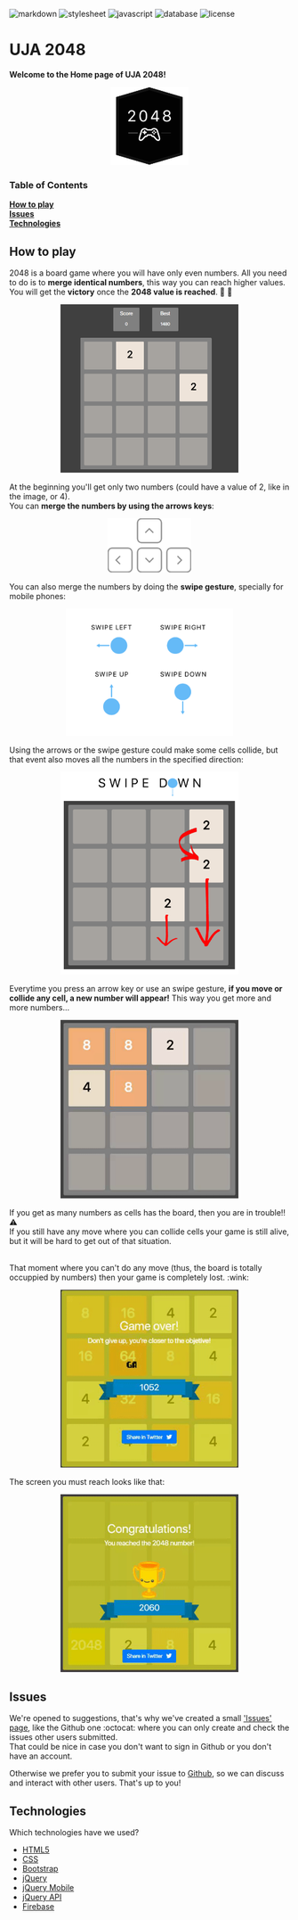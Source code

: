 ![markdown](https://img.shields.io/badge/markdown-HTML5-green.svg)
![stylesheet](https://img.shields.io/badge/stylesheet-CSS3-green.svg)
![javascript](https://img.shields.io/badge/javascript-jQuery-green.svg)
![database](https://img.shields.io/badge/database-Firebase-green.svg)
![license](https://img.shields.io/badge/license-Apache-blue.svg)

# UJA 2048
**Welcome to the Home page of UJA 2048!**

<p align="center">
  <img src="assets/images/2048/logo.png" width="140px" alt="UJA-2048 icon">
</p>

### Table of Contents
**[How to play](#how-to-play)**<br>
**[Issues](#issues)**<br>
**[Technologies](#technologies)**<br>

## How to play
2048 is a board game where you will have only even numbers.
All you need to do is to **merge identical numbers**, this way you can reach higher values.<br>
You will get the **victory** once the **2048 value is reached**. :tada: :tada:

<p align="center">
  <img src="assets/images/examples/board.png" width="320px" alt="board">
</p>

At the beginning you'll get only two numbers (could have a value of 2, like in the image, or 4).<br>
You can **merge the numbers by using the arrows keys**:

<p align="center">
  <img src="assets/images/body/arrowkeys.svg" width="150px" alt="arrows">
</p>

You can also merge the numbers by doing the **swipe gesture**, specially for mobile phones:

<p align="center">
  <img src="assets/images/examples/swipe.png" width="300px" alt="swipe gesture">
</p>

Using the arrows or the swipe gesture could make some cells collide, but that event also moves all the numbers in the specified direction:

<p align="center">
  <img src="assets/images/examples/swipeDownExample.png" width="320px" alt="swipe down example">
</p>

Everytime you press an arrow key or use an swipe gesture, **if you move or collide any cell, a new number will appear!** This way you get more and more numbers...

<p align="center">
  <img src="assets/images/examples/newNumberExample.gif" width="320px" alt="new-number">
</p>

If you get as many numbers as cells has the board, then you are in trouble!! :warning: <br>
If you still have any move where you can collide cells your game is still alive, but it will be hard to get out of that situation.

<br>
That moment where you can't do any move (thus, the board is totally occuppied by numbers) then your game is completely lost. :wink:

<p align="center">
  <img src="assets/images/examples/gameOverExample.gif" width="320px" alt="new-number">
</p>

The screen you must reach looks like that:

<p align="center">
  <img src="assets/images/examples/victoryExample.gif" width="320px" alt="new-number">
</p>


## Issues
We're opened to suggestions, that's why we've created a small ['Issues' page](https://uja2048.github.io/issues.html), like the Github one :octocat: where you can only create and check the issues other users submitted. <br>
That could be nice in case you don't want to sign in Github or you don't have an account. <br>

Otherwise we prefer you to submit your issue to [Github](https://github.com/UJA2048/UJA2048.github.io/issues), so we can discuss and interact with other users. That's up to you!

## Technologies
Which technologies have we used?
* [HTML5](https://www.w3schools.com/html/html5_intro.asp)
* [CSS](https://www.w3schools.com/css/default.asp)
* [Bootstrap](https://getbootstrap.com/)
* [jQuery](https://jquery.com/)
* [jQuery Mobile](http://jquerymobile.com/)
* [jQuery API](https://api.jquery.com/)
* [Firebase](https://firebase.google.com/?hl=es-419)
